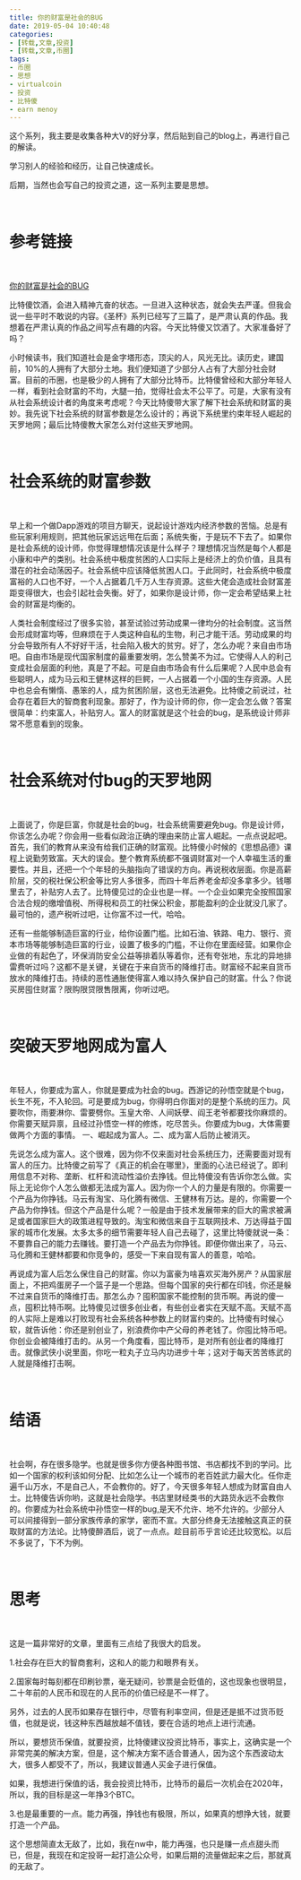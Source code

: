 ```yaml
---
title: 你的财富是社会的BUG
date: 2019-05-04 10:40:48
categories:
- [转载,文章,投资]
- [转载,文章,币圈]
tags:
- 币圈
- 思想
- virtualcoin
- 投资
- 比特傻
- earn menoy
---
```

这个系列，我主要是收集各种大V的好分享，然后贴到自己的blog上，再进行自己的解读。

学习别人的经验和经历，让自己快速成长。

后期，当然也会写自己的投资之道，这一系列主要是思想。

<!-- more -->

<br/>

# 参考链接

<br/>

[你的财富是社会的BUG](https://bihu.com/article/1980333722)

比特傻饮酒，会进入精神亢奋的状态。一旦进入这种状态，就会失去严谨。但我会说一些平时不敢说的内容。《圣杯》系列已经写了三篇了，是严肃认真的作品。我想着在严肃认真的作品之间写点有趣的内容。今天比特傻又饮酒了。大家准备好了吗？

小时候读书，我们知道社会是金字塔形态，顶尖的人，风光无比。读历史，建国前，10%的人拥有了大部分土地。我们便知道了少部分人占有了大部分社会财富。目前的币圈，也是极少的人拥有了大部分比特币。比特傻曾经和大部分年轻人一样，看到社会财富的不均，大腿一拍，觉得社会太不公平了。可是，大家有没有从社会系统设计者的角度来考虑呢？今天比特傻带大家了解下社会系统和财富的奥妙。我先说下社会系统的财富参数是怎么设计的；再说下系统里约束年轻人崛起的天罗地网；最后比特傻教大家怎么对付这些天罗地网。

<br/>

# 社会系统的财富参数

<br/>

早上和一个做Dapp游戏的项目方聊天，说起设计游戏内经济参数的苦恼。总是有些玩家利用规则，把其他玩家远远甩在后面；系统失衡，于是玩不下去了。如果你是社会系统的设计师，你觉得理想情况该是什么样子？理想情况当然是每个人都是小康和中产的类别。社会系统中极度贫困的人口实际上是经济上的负价值，且具有潜在的社会动荡因子。社会系统中应该降低贫困人口。于此同时，社会系统中极度富裕的人口也不好，一个人占据着几千万人生存资源。这些大佬会造成社会财富差距变得很大，也会引起社会失衡。好了，如果你是设计师，你一定会希望结果上社会的财富是均衡的。

人类社会制度经过了很多实验，甚至试验过劳动成果一律均分的社会制度。这当然会形成财富均等，但麻烦在于人类这种自私的生物，利己才能干活。劳动成果的均分会导致所有人不好好干活，社会陷入极大的贫穷。好了，怎么办呢？来自由市场吧。自由市场是现代国家制度的最重要发明，怎么赞美不为过。它使得人人的利己变成社会层面的利他，真是了不起。可是自由市场会有什么后果呢？人民中总会有些聪明人，成为马云和王健林这样的巨鳄，一人占据着一个小国的生存资源。人民中也总会有懒惰、愚笨的人，成为贫困阶层，这也无法避免。比特傻之前说过，社会存在着巨大的智商套利现象。那好了，作为设计师的你，你一定会怎么做？答案很简单：约束富人，补贴穷人。富人的财富就是这个社会的bug，是系统设计师非常不愿意看到的现象。

<br/>

# 社会系统对付bug的天罗地网

<br/>

上面说了，你是巨富，你就是社会的bug，社会系统需要避免bug。你是设计师，你该怎么办呢？你会用一些看似政治正确的理由来防止富人崛起。一点点说起吧。首先，我们的教育从来没有给我们正确的财富观。比特傻小时候的《思想品德》课程上说勤劳致富。天大的误会。整个教育系统都不强调财富对一个人幸福生活的重要性。并且，还把一个个年轻的头脑指向了错误的方向。再说税收层面。你是高薪阶层，交的税社保公积金等比穷人多很多，而四十年后养老金却没多拿多少。钱哪里去了，补贴穷人去了。比特傻见过的企业也是一样。一个企业如果完全按照国家合法合规的缴增值税、所得税和员工的社保公积金，那能盈利的企业就没几家了。最可怕的，遗产税听过吧，让你富不过一代，哈哈。

还有一些能够制造巨富的行业，给你设置门槛。比如石油、铁路、电力、银行、资本市场等能够制造巨富的行业，设置了极多的门槛，不让你在里面经营。如果你企业做的有起色了，环保消防安全公益等排着队等着你，还有夸张地，东北的异地排雷费听过吗？这都不是关键，关键在于来自货币的降维打击。财富经不起来自货币放水的降维打击。持续的恶性通胀使得富人难以持久保护自己的财富。什么？你说买房囤住财富？限购限贷限售限离，你听过吧。

<br/>

# 突破天罗地网成为富人

<br/>

年轻人，你要成为富人，你就是要成为社会的bug。西游记的孙悟空就是个bug，长生不死，不入轮回。可是要成为bug，你得明白你面对的是整个系统的压力。风要吹你，雨要淋你、雷要劈你。玉皇大帝、人间妖孽、阎王老爷都要找你麻烦的。你需要天赋异禀，且经过孙悟空一样的修炼，吃尽苦头。你要成为bug，大体需要做两个方面的事情。 一、崛起成为富人。二、成为富人后防止被消灭。

先说怎么成为富人。这个很难，因为你不仅来面对社会系统压力，还需要面对现有富人的压力。比特傻之前写了《真正的机会在哪里》，里面的心法已经说了。即利用信息不对称、垄断、杠杆和流动性溢价去挣钱。但比特傻没有告诉你怎么做。实际上无论你个人怎么做都无法成为富人。因为你一个人的力量是有限的。你需要一个产品为你挣钱。马云有淘宝、马化腾有微信、王健林有万达。是的，你需要一个产品为你挣钱。但这个产品是什么呢？一般是由于技术发展带来的巨大的需求被满足或者国家巨大的政策进程导致的。淘宝和微信来自于互联网技术、万达得益于国家的城市化发展。太多太多的细节需要年轻人自己去碰了，这里比特傻就说一条：不要靠自己的能力去赚钱。要打造一个产品去为你挣钱。即便你做出来了，马云、马化腾和王健林都要和你竞争的，感受一下来自现有富人的善意，哈哈。

再说成为富人后怎么保住自己的财富。你以为富豪为啥喜欢买海外房产？从国家层面上，不把鸡蛋房子一个篮子是一个思路。但每个国家的央行都在印钱，你还是躲不过来自货币的降维打击。那怎么办？囤积国家不能控制的货币啊。再说的傻一点，囤积比特币啊。比特傻见过很多创业者，有些创业者实在天赋不高。天赋不高的人实际上是难以打败现有社会系统各种参数上的财富约束的。比特傻有时候心软，就告诉他：你还是别创业了，别浪费你中产父母的养老钱了。你囤比特币吧。你创业会被降维打击的。从另一个角度看，囤比特币，是对所有创业者的降维打击。就像武侠小说里面，你吃一粒丸子立马内功进步十年；这对于每天苦苦练武的人就是降维打击啊。

<br/>

# 结语

<br/>

社会啊，存在很多隐学。也就是很多你方便各种图书馆、书店都找不到的学问。比如一个国家的权利该如何分配、比如怎么让一个城市的老百姓武力最大化。任你走遍千山万水，不是自己人，不会教你的。好了，今天很多年轻人想成为财富自由人士。比特傻告诉你哟，这就是社会隐学。书店里财经类书的大路货永远不会教你的。你要成为社会系统中孙悟空一样的bug,是天不允许、地不允许的。少部分人可以间接得到一部分家族传承的家学，密而不宣。大部分终身无法接触这真正的获取财富的方法论。比特傻醉酒后，说了一点点。趁目前币乎言论还比较宽松。以后不多说了，下不为例。

<br/>

# 思考

<br/>

这是一篇非常好的文章，里面有三点给了我很大的启发。

1.社会存在巨大的智商套利，这和人的能力和眼界有关。

2.国家每时每刻都在印刷钞票，毫无疑问，钞票是会贬值的，这也现象也很明显，二十年前的人民币和现在的人民币的价值已经是不一样了。

另外，过去的人民币如果存在银行中，尽管有利率空间，但是还是抵不过货币贬值，也就是说，钱这种东西越放越不值钱，要在合适的地点上进行流通。

所以，要想货币保值，就要投资，比特傻建议投资比特币，事实上，这确实是一个非常完美的解决方案，但是，这个解决方案不适合普通人，因为这个东西波动太大，很多人都受不了，所以，我建议普通人买金子进行保值。

如果，我想进行保值的话，我会投资比特币，比特币的最后一次机会在2020年，所以，我的目标是这一年挣3个BTC。

3.也是最重要的一点。能力再强，挣钱也有极限，所以，如果真的想挣大钱，就要打造一个产品。

这个思想简直太无敌了，比如，我在nw中，能力再强，也只是赚一点点甜头而已，但是，我现在和定投哥一起打造公众号，如果后期的流量做起来之后，那就真的无敌了。




